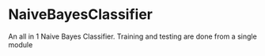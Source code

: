 # NaiveBayesClassifier
An all in 1 Naive Bayes Classifier. Training and testing are done from a single module
